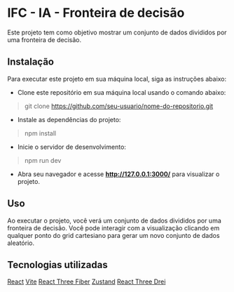 # IFC - IA - Fronteira de decisão
Este projeto tem como objetivo mostrar um conjunto de dados divididos por uma fronteira de decisão. 

## Instalação
Para executar este projeto em sua máquina local, siga as instruções abaixo:

- Clone este repositório em sua máquina local usando o comando abaixo:
> git clone https://github.com/seu-usuario/nome-do-repositorio.git

- Instale as dependências do projeto:
> npm install

- Inicie o servidor de desenvolvimento:
> npm run dev

- Abra seu navegador e acesse **http://127.0.0.1:3000/** para visualizar o projeto.

## Uso
Ao executar o projeto, você verá um conjunto de dados divididos por uma fronteira de decisão. Você pode interagir com a visualização clicando em qualquer ponto do grid cartesiano para gerar um novo conjunto de dados aleatório.

## Tecnologias utilizadas
[React](https://reactjs.org/)
[Vite](https://vitejs.dev/)
[React Three Fiber](https://github.com/pmndrs/react-three-fiber)
[Zustand](https://github.com/pmndrs/zustand)
[React Three Drei](https://github.com/pmndrs/drei)